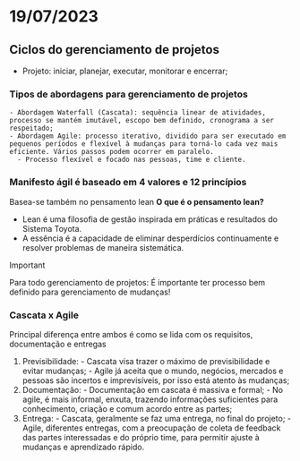 # 19/07/2023
## Ciclos do gerenciamento de projetos
 - Projeto: iniciar, planejar, executar, monitorar e encerrar;

### Tipos de abordagens para gerenciamento de projetos
    - Abordagem Waterfall (Cascata): sequência linear de atividades, processo se mantém imutável, escopo bem definido, cronograma a ser respeitado;
    - Abordagem Agile: processo iterativo, dividido para ser executado em pequenos períodos e flexível à mudanças para torná-lo cada vez mais eficiente. Vários passos podem ocorrer em paralelo.
      - Processo flexível e focado nas pessoas, time e cliente.

### **Manifesto ágil é baseado em 4 valores e 12 princípios**
  Basea-se também no pensamento lean 
  **O que é o pensamento lean?**
  - Lean é uma filosofia de gestão inspirada em práticas e resultados do Sistema Toyota.
  - A essência é a capacidade de eliminar desperdícios continuamente e resolver problemas de maneira sistemática. 
> [!IMPORTANT]
> Para todo gerenciamento de projetos: É importante ter processo bem definido para gerenciamento de mudanças!

### Cascata x Agile
  Principal diferença entre ambos é como se lida com os requisitos, documentação e entregas
  1. Previsibilidade:
    - Cascata visa trazer o máximo de previsibilidade e evitar mudanças;
    - Agile já aceita que o mundo, negócios, mercados e pessoas são incertos e imprevisíveis, por isso está atento às mudanças;
  2. Documentação:
    - Documentação em cascata é massiva e formal;
    - No agile, é mais informal, enxuta, trazendo informações suficientes para conhecimento, criação e comum acordo entre as partes;
  3. Entrega:
    - Cascata, geralmente se faz uma entrega, no final do projeto;
    - Agile, diferentes entregas, com a preocupação de coleta de feedback das partes interessadas e do próprio time, para permitir ajuste à mudanças e aprendizado rápido.
